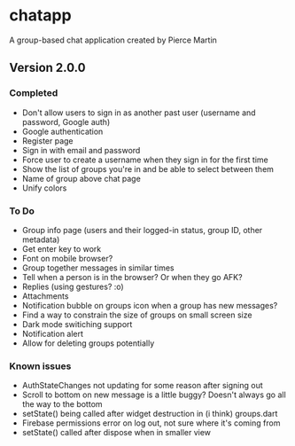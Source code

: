 # chatapp

A group-based chat application created by Pierce Martin

## Version 2.0.0

### Completed
* Don't allow users to sign in as another past user (username and password, Google auth)
* Google authentication
* Register page
* Sign in with email and password
* Force user to create a username when they sign in for the first time
* Show the list of groups you're in and be able to select between them
* Name of group above chat page
* Unify colors

### To Do
* Group info page (users and their logged-in status, group ID, other metadata)
* Get enter key to work
* Font on mobile browser?
* Group together messages in similar times
* Tell when a person is in the browser? Or when they go AFK?
* Replies (using gestures? :o)
* Attachments
* Notification bubble on groups icon when a group has new messages?
* Find a way to constrain the size of groups on small screen size
* Dark mode switiching support
* Notification alert
* Allow for deleting groups potentially

### Known issues
* AuthStateChanges not updating for some reason after signing out
* Scroll to bottom on new message is a little buggy? Doesn't always go all the way to the bottom
* setState() being called after widget destruction in (i think) groups.dart
* Firebase permissions error on log out, not sure where it's coming from
* setState() called after dispose when in smaller view
  
  
